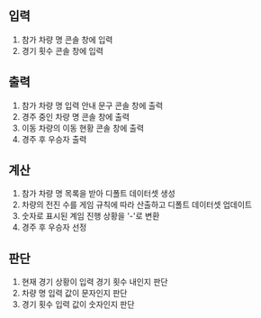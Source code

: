 ## 입력
1. 참가 차량 명 콘솔 창에 입력
2. 경기 횟수 콘솔 창에 입력
## 출력
1. 참가 차량 명 입력 안내 문구 콘솔 창에 출력
2. 경주 중인 차량 명 콘솔 창에 출력
3. 이동 차량의 이동 현황 콘솔 창에 출력
4. 경주 후 우승자 출력
## 계산
1. 참가 차량 명 목록을 받아 디폴트 데이터셋 생성
2. 차량의 전진 수를 게임 규칙에 따라 산출하고 디폴트 데이터셋 업데이트
3. 숫자로 표시된 계임 진행 상황을 '-'로 변환
4. 경주 후 우승자 선정
## 판단
1. 현재 경기 상황이 입력 경기 횟수 내인지 판단
2. 차량 명 입력 값이 문자인지 판단
3. 경기 횟수 입력 값이 숫자인지 판단